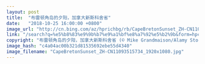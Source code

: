 ```yaml
---
layout: post
title:  "布雷顿角岛的夕阳，加拿大新斯科舍省"
date:   "2018-10-25 16:00:00 +0800"
image_url: "http://cn.bing.com/az/hprichbg/rb/CapeBretonSunset_ZH-CN11093515734_1920x1080.jpg"
link: "/search?q=%e5%b8%83%e9%9b%b7%e9%a1%bf%e8%a7%92%e5%b2%9b&form=hpcapt&mkt=zh-cn"
copyright: "布雷顿角岛的夕阳，加拿大新斯科舍省 (© Mike Grandmaison/Alamy Stock Photo)"
image_hash: "c4a04ac00b321d81535692ebe55d4340"
image_filename: "CapeBretonSunset_ZH-CN11093515734_1920x1080.jpg"
---
```

